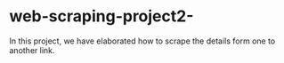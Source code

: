 # web-scraping-project2-
In this project, we have elaborated how to scrape the details form one to another link.
